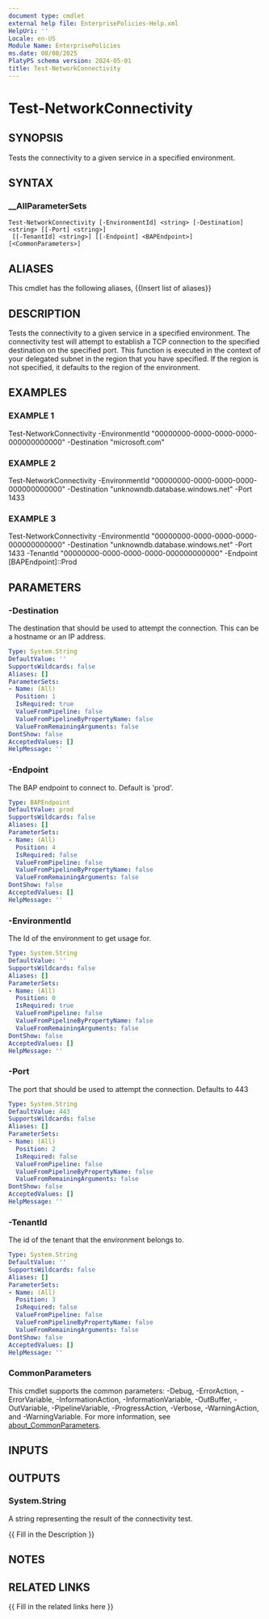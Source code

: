 ```yaml
---
document type: cmdlet
external help file: EnterprisePolicies-Help.xml
HelpUri: ''
Locale: en-US
Module Name: EnterprisePolicies
ms.date: 08/08/2025
PlatyPS schema version: 2024-05-01
title: Test-NetworkConnectivity
---
```


# Test-NetworkConnectivity

## SYNOPSIS

Tests the connectivity to a given service in a specified environment.

## SYNTAX

### __AllParameterSets

```
Test-NetworkConnectivity [-EnvironmentId] <string> [-Destination] <string> [[-Port] <string>]
 [[-TenantId] <string>] [[-Endpoint] <BAPEndpoint>] [<CommonParameters>]
```

## ALIASES

This cmdlet has the following aliases,
  {{Insert list of aliases}}

## DESCRIPTION

Tests the connectivity to a given service in a specified environment.
The connectivity test will attempt to establish a TCP connection to the specified destination on the specified port.
This function is executed in the context of your delegated subnet in the region that you have specified.
If the region is not specified, it defaults to the region of the environment.

## EXAMPLES

### EXAMPLE 1

Test-NetworkConnectivity -EnvironmentId "00000000-0000-0000-0000-000000000000" -Destination "microsoft.com"

### EXAMPLE 2

Test-NetworkConnectivity -EnvironmentId "00000000-0000-0000-0000-000000000000" -Destination "unknowndb.database.windows.net" -Port 1433

### EXAMPLE 3

Test-NetworkConnectivity -EnvironmentId "00000000-0000-0000-0000-000000000000" -Destination "unknowndb.database.windows.net" -Port 1433 -TenantId "00000000-0000-0000-0000-000000000000" -Endpoint [BAPEndpoint]::Prod

## PARAMETERS

### -Destination

The destination that should be used to attempt the connection. This can be a hostname or an IP address.

```yaml
Type: System.String
DefaultValue: ''
SupportsWildcards: false
Aliases: []
ParameterSets:
- Name: (All)
  Position: 1
  IsRequired: true
  ValueFromPipeline: false
  ValueFromPipelineByPropertyName: false
  ValueFromRemainingArguments: false
DontShow: false
AcceptedValues: []
HelpMessage: ''
```

### -Endpoint

The BAP endpoint to connect to. Default is 'prod'.

```yaml
Type: BAPEndpoint
DefaultValue: prod
SupportsWildcards: false
Aliases: []
ParameterSets:
- Name: (All)
  Position: 4
  IsRequired: false
  ValueFromPipeline: false
  ValueFromPipelineByPropertyName: false
  ValueFromRemainingArguments: false
DontShow: false
AcceptedValues: []
HelpMessage: ''
```

### -EnvironmentId

The Id of the environment to get usage for.

```yaml
Type: System.String
DefaultValue: ''
SupportsWildcards: false
Aliases: []
ParameterSets:
- Name: (All)
  Position: 0
  IsRequired: true
  ValueFromPipeline: false
  ValueFromPipelineByPropertyName: false
  ValueFromRemainingArguments: false
DontShow: false
AcceptedValues: []
HelpMessage: ''
```

### -Port

The port that should be used to attempt the connection. Defaults to 443

```yaml
Type: System.String
DefaultValue: 443
SupportsWildcards: false
Aliases: []
ParameterSets:
- Name: (All)
  Position: 2
  IsRequired: false
  ValueFromPipeline: false
  ValueFromPipelineByPropertyName: false
  ValueFromRemainingArguments: false
DontShow: false
AcceptedValues: []
HelpMessage: ''
```

### -TenantId

The id of the tenant that the environment belongs to.

```yaml
Type: System.String
DefaultValue: ''
SupportsWildcards: false
Aliases: []
ParameterSets:
- Name: (All)
  Position: 3
  IsRequired: false
  ValueFromPipeline: false
  ValueFromPipelineByPropertyName: false
  ValueFromRemainingArguments: false
DontShow: false
AcceptedValues: []
HelpMessage: ''
```

### CommonParameters

This cmdlet supports the common parameters: -Debug, -ErrorAction, -ErrorVariable,
-InformationAction, -InformationVariable, -OutBuffer, -OutVariable, -PipelineVariable,
-ProgressAction, -Verbose, -WarningAction, and -WarningVariable. For more information, see
[about_CommonParameters](https://go.microsoft.com/fwlink/?LinkID=113216).

## INPUTS

## OUTPUTS

### System.String

A string representing the result of the connectivity test.

{{ Fill in the Description }}

## NOTES

## RELATED LINKS

{{ Fill in the related links here }}


